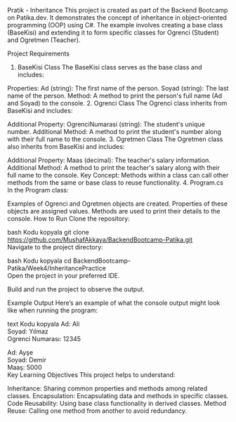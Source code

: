 Pratik - Inheritance
This project is created as part of the Backend Bootcamp on Patika.dev. It demonstrates the concept of inheritance in object-oriented programming (OOP) using C#. The example involves creating a base class (BaseKisi) and extending it to form specific classes for Ogrenci (Student) and Ogretmen (Teacher).

Project Requirements
1. BaseKisi Class
The BaseKisi class serves as the base class and includes:

Properties:
Ad (string): The first name of the person.
Soyad (string): The last name of the person.
Method:
A method to print the person's full name (Ad and Soyad) to the console.
2. Ogrenci Class
The Ogrenci class inherits from BaseKisi and includes:

Additional Property:
OgrenciNumarasi (string): The student's unique number.
Additional Method:
A method to print the student's number along with their full name to the console.
3. Ogretmen Class
The Ogretmen class also inherits from BaseKisi and includes:

Additional Property:
Maas (decimal): The teacher's salary information.
Additional Method:
A method to print the teacher's salary along with their full name to the console.
Key Concept:
Methods within a class can call other methods from the same or base class to reuse functionality.
4. Program.cs
In the Program class:

Examples of Ogrenci and Ogretmen objects are created.
Properties of these objects are assigned values.
Methods are used to print their details to the console.
How to Run
Clone the repository:

bash
Kodu kopyala
git clone https://github.com/MushafAkkaya/BackendBootcamp-Patika.git  
Navigate to the project directory:

bash
Kodu kopyala
cd BackendBootcamp-Patika/Week4/InheritancePractice  
Open the project in your preferred IDE.

Build and run the project to observe the output.

Example Output
Here’s an example of what the console output might look like when running the program:

text
Kodu kopyala
Ad: Ali  
Soyad: Yılmaz  
Ogrenci Numarası: 12345  

Ad: Ayşe  
Soyad: Demir  
Maaş: 5000  
Key Learning Objectives
This project helps to understand:

Inheritance: Sharing common properties and methods among related classes.
Encapsulation: Encapsulating data and methods in specific classes.
Code Reusability: Using base class functionality in derived classes.
Method Reuse: Calling one method from another to avoid redundancy.
